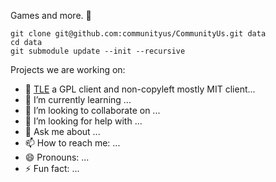 Games and more.  👋
```
git clone git@github.com:communityus/CommunityUs.git data
cd data
git submodule update --init --recursive
```
Projects we are working on:

- 🔭 [TLE](https://github.com/communityus/TLE) a GPL client and non-copyleft mostly MIT client...
- 🌱 I’m currently learning ...
- 👯 I’m looking to collaborate on ...
- 🤔 I’m looking for help with ...
- 💬 Ask me about ...
- 📫 How to reach me: ...
- 😄 Pronouns: ...
- ⚡ Fun fact: ...
